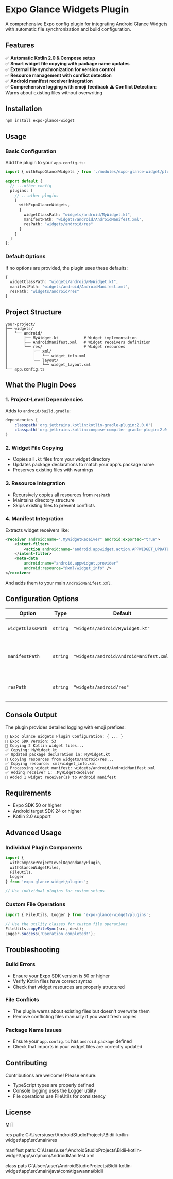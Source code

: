 # Expo Glance Widgets Plugin

A comprehensive Expo config plugin for integrating Android Glance Widgets with automatic file synchronization and build configuration.

## Features

✅ **Automatic Kotlin 2.0 & Compose setup**  
✅ **Smart widget file copying with package name updates**  
✅ **External file synchronization for version control**  
✅ **Resource management with conflict detection**  
✅ **Android manifest receiver integration**  
✅ **Comprehensive logging with emoji feedback**
⚠️ **Conflict Detection**: Warns about existing files without overwriting  

## Installation

```bash
npm install expo-glance-widget
```

## Usage

### Basic Configuration

Add the plugin to your `app.config.ts`:

```typescript
import { withExpoGlanceWidgets } from './modules/expo-glance-widget/plugins';

export default {
  // ...other config
  plugins: [
    // ...other plugins
    [
      withExpoGlanceWidgets,
      {
        widgetClassPath: "widgets/android/MyWidget.kt",
        manifestPath: "widgets/android/AndroidManifest.xml",
        resPath: "widgets/android/res"
      }
    ]
  ]
};
```

### Default Options

If no options are provided, the plugin uses these defaults:

```typescript
{
  widgetClassPath: "widgets/android/MyWidget.kt",
  manifestPath: "widgets/android/AndroidManifest.xml", 
  resPath: "widgets/android/res"
}
```

## Project Structure

```
your-project/
├── widgets/
│   └── android/
│       ├── MyWidget.kt           # Widget implementation
│       ├── AndroidManifest.xml   # Widget receivers definition
│       └── res/                  # Widget resources
│           ├── xml/
│           │   └── widget_info.xml
│           └── layout/
│               └── widget_layout.xml
└── app.config.ts
```

## What the Plugin Does

### 1. **Project-Level Dependencies**
Adds to `android/build.gradle`:
```gradle
dependencies {
    classpath('org.jetbrains.kotlin:kotlin-gradle-plugin:2.0.0')
    classpath('org.jetbrains.kotlin:compose-compiler-gradle-plugin:2.0.0')
}
```

### 2. **Widget File Copying**
- Copies all `.kt` files from your widget directory
- Updates package declarations to match your app's package name
- Preserves existing files with warnings

### 3. **Resource Integration**
- Recursively copies all resources from `resPath`
- Maintains directory structure
- Skips existing files to prevent conflicts

### 4. **Manifest Integration**
Extracts widget receivers like:
```xml
<receiver android:name=".MyWidgetReceiver" android:exported="true">
    <intent-filter>
        <action android:name="android.appwidget.action.APPWIDGET_UPDATE" />
    </intent-filter>
    <meta-data
        android:name="android.appwidget.provider"
        android:resource="@xml/widget_info" />
</receiver>
```

And adds them to your main `AndroidManifest.xml`.

## Configuration Options

| Option | Type | Default | Description |
|--------|------|---------|-------------|
| `widgetClassPath` | `string` | `"widgets/android/MyWidget.kt"` | Path to your widget Kotlin class |
| `manifestPath` | `string` | `"widgets/android/AndroidManifest.xml"` | Path to widget manifest with receivers |
| `resPath` | `string` | `"widgets/android/res"` | Path to widget resources directory |

## Console Output

The plugin provides detailed logging with emoji prefixes:

```
🎯 Expo Glance Widgets Plugin Configuration: { ... }
📱 Expo SDK Version: 53
📱 Copying 2 Kotlin widget files...
✅ Copying: MyWidget.kt
✅ Updated package declaration in: MyWidget.kt
📁 Copying resources from widgets/android/res...
✅ Copying resource: xml/widget_info.xml
📄 Processing widget manifest: widgets/android/AndroidManifest.xml
✅ Adding receiver 1: .MyWidgetReceiver
📱 Added 1 widget receiver(s) to Android manifest
```

## Requirements

- Expo SDK 50 or higher
- Android target SDK 24 or higher
- Kotlin 2.0 support

## Advanced Usage

### Individual Plugin Components

```typescript
import { 
  withComposeProjectLevelDependancyPlugin,
  withGlanceWidgetFiles,
  FileUtils,
  Logger 
} from 'expo-glance-widget/plugins';

// Use individual plugins for custom setups
```

### Custom File Operations

```typescript
import { FileUtils, Logger } from 'expo-glance-widget/plugins';

// Use the utility classes for custom file operations
FileUtils.copyFileSync(src, dest);
Logger.success('Operation completed!');
```

## Troubleshooting

### Build Errors
- Ensure your Expo SDK version is 50 or higher
- Verify Kotlin files have correct syntax
- Check that widget resources are properly structured

### File Conflicts
- The plugin warns about existing files but doesn't overwrite them
- Remove conflicting files manually if you want fresh copies

### Package Name Issues
- Ensure your `app.config.ts` has `android.package` defined
- Check that imports in your widget files are correctly updated

## Contributing

Contributions are welcome! Please ensure:
- TypeScript types are properly defined
- Console logging uses the Logger utility
- File operations use FileUtils for consistency

## License

MIT


res path: C:\Users\user\AndroidStudioProjects\Bidii-kotlin-widget\app\src\main\res

manifest path: C:\Users\user\AndroidStudioProjects\Bidii-kotlin-widget\app\src\main\AndroidManifest.xml

class pats C:\Users\user\AndroidStudioProjects\Bidii-kotlin-widget\app\src\main\java\com\tigawanna\bidii
